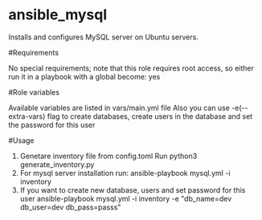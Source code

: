 # ansible_mysql

Installs and configures MySQL server on Ubuntu servers.

#Requirements

No special requirements; note that this role requires root access, so either run it in a playbook with a global become: yes

#Role variables

Available variables are listed in vars/main.yml file
Also you can use -e(--extra-vars) flag to create databases, create users in the database and set the password for this user

#Usage

1. Genetare inventory file from config.toml
   Run python3 generate_inventory.py
2. For mysql server installation run:
    ansible-playbook mysql.yml -i inventory
3. If you want to create new database, users and set password for this user
   ansible-playbook mysql.yml -i inventory -e "db_name=dev db_user=dev db_pass=passs"
